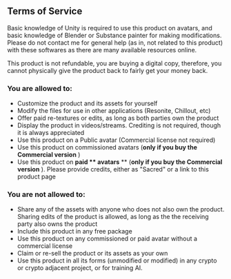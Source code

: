 ## **Terms of Service**

Basic knowledge of Unity is required to use this product on avatars, and basic knowledge of Blender or Substance painter for making modifications. Please do not contact me for general help (as in, not related to this product) with these softwares as there are many available resources online.

This product is not refundable, you are buying a digital copy, therefore, you cannot physically give the product back to fairly get your money back.

### You are **allowed** to:

* Customize the product and its assets for yourself
* Modify the files for use in other applications (Resonite, Chillout, etc)
* Offer paid re-textures or edits, as long as both parties own the product
* Display the product in videos/streams. Crediting is not required, though it is always appreciated
* Use this product on a Public avatar (Commercial license not required)
* Use this product on commissioned avatars (**only if you buy the Commercial version** )
* Use this product on **paid ** avatars** ** (**only if you buy the Commercial version** ). Please provide credits, either as "Sacred" or a link to this product page

### You are **not allowed** to:

* Share any of the assets with anyone who does not also own the product. Sharing edits of the product is allowed, as long as the the receiving party also owns the product
* Include this product in any free package
* Use this product on any commissioned or paid avatar without a commercial license
* Claim or re-sell the product or its assets as your own
* Use this product in all its forms (unmodified or modified) in any crypto or crypto adjacent project, or for training AI.